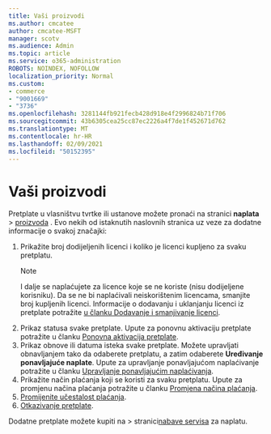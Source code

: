 ```yaml
---
title: Vaši proizvodi
ms.author: cmcatee
author: cmcatee-MSFT
manager: scotv
ms.audience: Admin
ms.topic: article
ms.service: o365-administration
ROBOTS: NOINDEX, NOFOLLOW
localization_priority: Normal
ms.custom:
- commerce
- "9001669"
- "3736"
ms.openlocfilehash: 3281144fb921fecb428d918e4f2996824b71f706
ms.sourcegitcommit: 43b6305cea25cc87ec2226a4f7de1f452671d762
ms.translationtype: MT
ms.contentlocale: hr-HR
ms.lasthandoff: 02/09/2021
ms.locfileid: "50152395"
---
```

# <a name="your-products"></a>Vaši proizvodi

Pretplate u vlasništvu tvrtke ili ustanove možete pronaći na stranici **naplata**  >  [proizvoda](https://go.microsoft.com/fwlink/p/?linkid=842054) . Evo nekih od istaknutih naslovnih stranica uz veze za dodatne informacije o svakoj značajki:

1. Prikažite broj dodijeljenih licenci i koliko je licenci kupljeno za svaku pretplatu.
    > [!NOTE]
    > I dalje se naplaćujete za licence koje se ne koriste (nisu dodijeljene korisniku). Da se ne bi naplaćivali neiskorištenim licencama, smanjite broj kupljenih licenci. Informacije o dodavanju i uklanjanju licenci iz pretplate potražite [u članku Dodavanje i smanjivanje licenci](https://docs.microsoft.com/alchemyinsights/how-to-add-or-reduce-licenses).
2. Prikaz statusa svake pretplate. Upute za ponovnu aktivaciju pretplate potražite u članku [Ponovna aktivacija pretplate](reactivate-your-subscription.md).
3. Prikaz obnove ili datuma isteka svake pretplate. Možete upravljati obnavljanjem tako da odaberete pretplatu, a zatim odaberete **Uređivanje ponavljajuće naplate**. Upute za upravljanje ponavljajućom naplaćivanje potražite u članku [Upravljanje ponavljajućim naplaćivanja](manage-auto-renewal.md).
4. Prikažite način plaćanja koji se koristi za svaku pretplatu. Upute za promjenu načina plaćanja potražite u članku [Promjena načina plaćanja](change-payment-method.md).
5. [Promijenite učestalost plaćanja](change-how-often-you-pay.md).
6. [Otkazivanje pretplate](https://go.microsoft.com/fwlink/?linkid=2119113).

Dodatne pretplate možete kupiti na   >  stranici[nabave servisa](https://go.microsoft.com/fwlink/p/?linkid=868433) za naplatu.